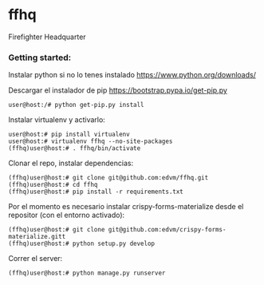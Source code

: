 # ffhq
Firefighter Headquarter



### Getting started:

Instalar python si no lo tenes instalado https://www.python.org/downloads/

Descargar el instalador de pip https://bootstrap.pypa.io/get-pip.py

```
user@host:/# python get-pip.py install
```

Instalar virtualenv y activarlo:

```
user@host:# pip install virtualenv
user@host:# virtualenv ffhq --no-site-packages
(ffhq)user@host:# . ffhq/bin/activate
```

Clonar el repo, instalar dependencias:
```
(ffhq)user@host:# git clone git@github.com:edvm/ffhq.git
(ffhq)user@host:# cd ffhq
(ffhq)user@host:# pip install -r requirements.txt
```


Por el momento es necesario instalar crispy-forms-materialize desde el repositor (con el entorno activado):
```
(ffhq)user@host:# git clone git@github.com:edvm/crispy-forms-materialize.gitt
(ffhq)user@host:# python setup.py develop
```

Correr el server:
```
(ffhq)user@host:# python manage.py runserver
```
